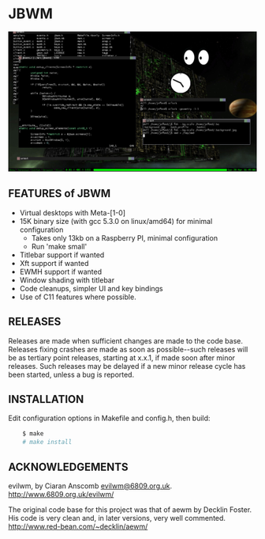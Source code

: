 # JBWM
![Screenshot](screenshot.png)

## FEATURES of JBWM
* Virtual desktops with Meta-[1-0]
* 15K binary size (with gcc 5.3.0 on linux/amd64) for minimal configuration
	- Takes only 13kb on a Raspberry PI, minimal configuration
	- Run 'make small'
* Titlebar support if wanted
* Xft support if wanted
* EWMH support if wanted
* Window shading with titlebar
* Code cleanups, simpler UI and key bindings
* Use of C11 features where possible.

## RELEASES
Releases are made when sufficient changes are made to the code base.  Releases
fixing crashes are made as soon as possible--such releases will be as tertiary
point releases, starting at x.x.1, if made soon after minor releases.  Such
releases may be delayed if a new minor release cycle has been started, unless a
bug is reported.  

## INSTALLATION
Edit configuration options in Makefile and config.h, then build:
```sh
	$ make
	# make install
```

## ACKNOWLEDGEMENTS

evilwm, by Ciaran Anscomb <evilwm@6809.org.uk>.  http://www.6809.org.uk/evilwm/

The original code base for this project was that of aewm by Decklin
Foster.  His code is very clean and, in later versions, very well
commented.  http://www.red-bean.com/~decklin/aewm/

